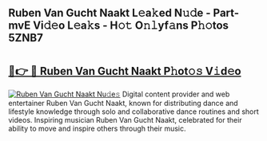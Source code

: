 ## Ruben Van Gucht Naakt L𝚎a𝚔ed N𝚞𝚍e - Part-mvE Vi𝚍𝚎o L𝚎a𝚔s - H𝚘𝚝 O𝚗𝚕yf𝚊ns P𝚑𝚘tos 5ZNB7

# <h2><a href="http://kf70ttv.oniu.top/?m=Ruben+Van+Gucht+Naakt">🔗👉 🔴 Ruben Van Gucht Naakt P𝚑ot𝚘𝚜 V𝚒d𝚎o</a></h2>

[![Ruben Van Gucht Naakt Nu𝚍e𝚜](https://i.imgur.com/0qMVB7G.gif)](http://kf70ttv.oniu.top/?m=Ruben+Van+Gucht+Naakt)
Digital content provider and web entertainer Ruben Van Gucht Naakt, known for distributing dance and lifestyle knowledge through solo and collaborative dance routines and short videos. Inspiring musician Ruben Van Gucht Naakt, celebrated for their ability to move and inspire others through their music.  
